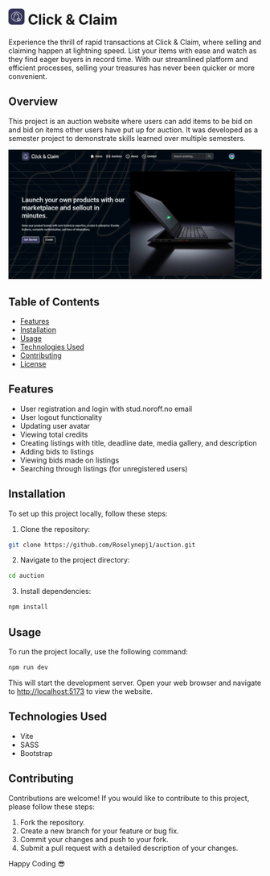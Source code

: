 <h1><img src="./src/assets/Logo.svg" alt="Click & Claim Logo" width="32" height="32"> Click & Claim</h1>

Experience the thrill of rapid transactions at Click & Claim, where
selling and claiming happen at lightning speed. List your items with
ease and watch as they find eager buyers in record time. With our
streamlined platform and efficient processes, selling your treasures
has never been quicker or more convenient.

## Overview

This project is an auction website where users can add items to be bid on and bid on items other users have put up for auction. It was developed as a semester project to demonstrate skills learned over multiple semesters.

![Homepage](/public/Homepage.png)

## Table of Contents

- [Features](#features)
- [Installation](#installation)
- [Usage](#usage)
- [Technologies Used](#technologies-used)
- [Contributing](#contributing)
- [License](#license)

## Features

- User registration and login with stud.noroff.no email
- User logout functionality
- Updating user avatar
- Viewing total credits
- Creating listings with title, deadline date, media gallery, and description
- Adding bids to listings
- Viewing bids made on listings
- Searching through listings (for unregistered users)

## Installation

To set up this project locally, follow these steps:

1. Clone the repository:

```bash
git clone https://github.com/Roselynepj1/auction.git
```

2. Navigate to the project directory:

```bash
cd auction
```

3. Install dependencies:

```bash
npm install
```

## Usage

To run the project locally, use the following command:

```bash
npm run dev
```

This will start the development server. Open your web browser and navigate to [http://localhost:5173](http://localhost:5173) to view the website.

## Technologies Used

- Vite
- SASS
- Bootstrap

## Contributing

Contributions are welcome! If you would like to contribute to this project, please follow these steps:

1. Fork the repository.
2. Create a new branch for your feature or bug fix.
3. Commit your changes and push to your fork.
4. Submit a pull request with a detailed description of your changes.

Happy Coding 😎

